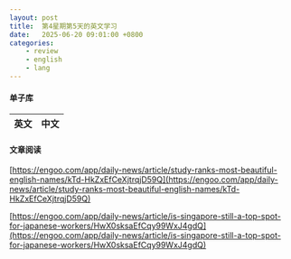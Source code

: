 ```yaml
---
layout: post
title:  第4星期第5天的英文学习
date:   2025-06-20 09:01:00 +0800
categories: 
    - review
    - english
    - lang
---
```


#### 单子库

英文 | 中文
-- | --

#### 文章阅读

[https://engoo.com/app/daily-news/article/study-ranks-most-beautiful-english-names/kTd-HkZxEfCeXjtrqjD59Q](https://engoo.com/app/daily-news/article/study-ranks-most-beautiful-english-names/kTd-HkZxEfCeXjtrqjD59Q)

[https://engoo.com/app/daily-news/article/is-singapore-still-a-top-spot-for-japanese-workers/HwX0sksaEfCqy99WxJ4gdQ](https://engoo.com/app/daily-news/article/is-singapore-still-a-top-spot-for-japanese-workers/HwX0sksaEfCqy99WxJ4gdQ)